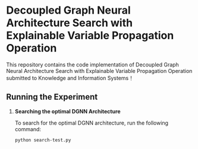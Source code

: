 # Decoupled Graph Neural Architecture Search with Explainable Variable Propagation Operation
This repository contains the code implementation of Decoupled Graph Neural Architecture Search with Explainable Variable Propagation Operation submitted to Knowledge and Information Systems！

## Running the Experiment

1. **Searching the optimal DGNN Architecture**

   To search for the optimal DGNN architecture, run the following command:

   ```bash
   python search-test.py

